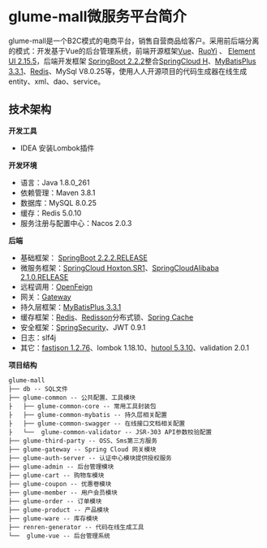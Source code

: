 # glume-mall微服务平台简介
glume-mall是一个B2C模式的电商平台，销售自营商品给客户。采用前后端分离的模式：开发基于Vue的后台管理系统，前端开源框架[Vue](https://cn.vuejs.org/v2/guide/)、[RuoYi](https://gitee.com/y_project/RuoYi-Vue) 、 [Element UI 2.15.5](https://element.eleme.cn/#/zh-CN/component/installation)，后端开发框架 [SpringBoot 2.2.2](https://spring.io/projects/spring-boot)整合[SpringCloud H](https://spring.io/projects/spring-cloud)、[MyBatisPlus 3.3.1](https://baomidou.com/)、[Redis](https://redis.io/)、MySql V8.0.25等，使用人人开源项目的代码生成器在线生成entity、xml、dao、service。

## 技术架构

**开发工具**

* IDEA 安装Lombok插件

**开发环境**

* 语言：Java 1.8.0_261
* 依赖管理：Maven 3.8.1
* 数据库：MySQL 8.0.25
* 缓存：Redis 5.0.10
* 服务注册与配置中心：Nacos 2.0.3

**后端**

* 基础框架：  [SpringBoot 2.2.2.RELEASE](https://spring.io/projects/spring-boot)
* 微服务框架：[SpringCloud Hoxton.SR1](https://spring.io/projects/spring-cloud)、[SpringCloudAlibaba 2.1.0.RELEASE](https://spring.io/projects/spring-cloud-alibaba)
* 远程调用：[OpenFeign](https://spring.io/projects/spring-cloud-openfeign)
* 网关：[Gateway](https://spring.io/projects/spring-cloud-gateway)
* 持久层框架：[MyBatisPlus 3.3.1](https://baomidou.com/)
* 缓存框架：[Redis](https://redis.io/)、[Redisson](https://redis.io/topics/distlock)分布式锁、[Spring Cache](https://docs.spring.io/spring-framework/docs/current/reference/html/)
* 安全框架：[SpringSecurity](https://spring.io/projects/spring-security)、JWT 0.9.1
* 日志：slf4j
* 其它：[fastjson 1.2.76](https://github.com/alibaba/fastjson/wiki)、lombok 1.18.10、[hutool 5.3.10](https://www.hutool.cn/docs/#/)、validation 2.0.1

**项目结构**

```
glume-mall
├── db -- SQL文件
├── glume-common -- 公共配置、工具模块
├	├── glume-common-core -- 常用工具封装包
├	├── glume-common-mybatis -- 持久层相关配置
├	├── glume-common-swagger -- 在线接口文档相关配置
├	└──  glume-common-validator -- JSR-303 API参数校验配置
├── glume-third-party -- OSS、Sms第三方服务
├── glume-gateway -- Spring Cloud 网关模块
├── glume-auth-server -- 认证中心模块提供授权服务
├── glume-admin -- 后台管理模块
├── glume-cart -- 购物车模块
├── glume-coupon -- 优惠卷模块
├── glume-member -- 用户会员模块
├── glume-order -- 订单模块
├── glume-product -- 产品模块
├── glume-ware -- 库存模块
├── renren-generator -- 代码在线生成工具
└──  glume-vue -- 后台管理系统
```


